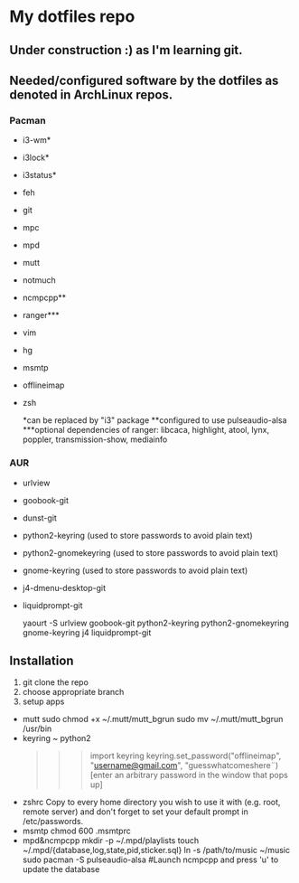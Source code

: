 # My dotfiles repo

Under construction :) as I'm learning git.
------------------------------------------

## Needed/configured software by the dotfiles as denoted in ArchLinux repos.
### Pacman
+ i3-wm*
+ i3lock*
+ i3status*
+ feh
+ git
+ mpc
+ mpd
+ mutt
+ notmuch
+ ncmpcpp**
+ ranger***
+ vim
+ hg
+ msmtp
+ offlineimap
+ zsh

	*can be replaced by "i3" package
	**configured to use pulseaudio-alsa
	***optional dependencies of ranger: libcaca, highlight, atool,
	lynx, poppler, transmission-show, mediainfo

### AUR
+ urlview
+ goobook-git
+ dunst-git
+ python2-keyring (used to store passwords to avoid plain text)
+ python2-gnomekeyring (used to store passwords to avoid plain text)
+ gnome-keyring (used to store passwords to avoid plain text)
+ j4-dmenu-desktop-git
+ liquidprompt-git

	yaourt -S urlview goobook-git python2-keyring python2-gnomekeyring gnome-keyring j4 liquidprompt-git

## Installation
1. git clone the repo
2. choose appropriate branch
3. setup apps

- mutt
	sudo chmod +x ~/.mutt/mutt_bgrun
	sudo mv ~/.mutt/mutt_bgrun /usr/bin
- keyring
	~ python2
	>>> import keyring
	>>> keyring.set_password("offlineimap", "username@gmail.com", "guesswhatcomeshere¨)
	[enter an arbitrary password in the window that pops up]
- zshrc
	Copy to every home directory you wish to use it with (e.g. root, remote
	server) and don't forget to set your default prompt in /etc/passwords.
- msmtp
	chmod 600 .msmtprc
- mpd&ncmpcpp
	mkdir -p ~/.mpd/playlists
	touch ~/.mpd/{database,log,state,pid,sticker.sql}
	ln -s /path/to/music ~/music
	sudo pacman -S pulseaudio-alsa
	#Launch ncmpcpp and press 'u' to update the database
